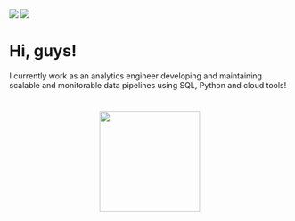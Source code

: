 
<div> 
  <a href = "mailto:thamires.bernardes@gmail.com"><img src="https://img.shields.io/badge/Gmail-D14836?style=for-the-badge&logo=gmail&logoColor=white" target="_blank"></a>
  <a href="https://www.linkedin.com/in/bernardesthamires/" target="_blank"><img src="https://img.shields.io/badge/-LinkedIn-%230077B5?style=for-the-badge&logo=linkedin&logoColor=white" target="_blank"></a> 
  
  <h1> Hi, guys! </h1>
  
  <div align="Left">
  I currently work as an analytics engineer developing and maintaining scalable and monitorable data pipelines using SQL, Python and cloud tools!
    </div>
   
  #

<div align="center">
  <a href="https://github.com/thamiresbernardes">
  <img height="180em" src="https://github-readme-stats.vercel.app/api/top-langs/?username=thamiresbernardes&layout=compact&langs_count=7&theme=dracula"/>
</div>
<div style="display: inline_block"><br>
</div>
  
  ##
 
</div>

